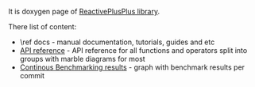 It is doxygen page of [ReactivePlusPlus library](https://github.com/victimsnino/ReactivePlusPlus).

There list of content:

- \ref docs - manual documentation, tutorials, guides  and etc
- [API reference](https://victimsnino.github.io/ReactivePlusPlus/docs/html/modules.html) - API reference for all functions and operators split into groups with marble diagrams for most
- [Continous Benchmarking results](https://victimsnino.github.io/ReactivePlusPlus/benchmark) - graph with benchmark results per commit
